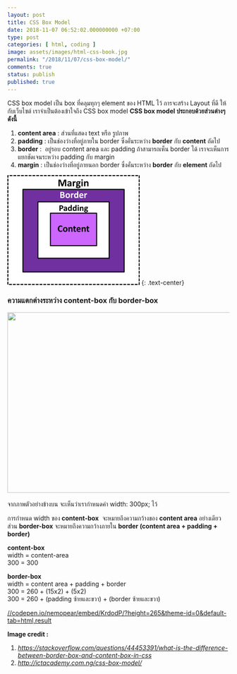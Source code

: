 ```yaml
---
layout: post
title: CSS Box Model
date: 2018-11-07 06:52:02.000000000 +07:00
type: post
categories: [ html, coding ]
image: assets/images/html-css-book.jpg
permalink: "/2018/11/07/css-box-model/"
comments: true
status: publish
published: true
---
```


CSS box model เป็น box ที่คลุมทุกๆ element ของ HTML ไว้ การจะสร้าง Layout ที่ดี ให้กับเว็บไซต์ เราจำเป็นต้องเข้าใจถึง CSS box model
**CSS box model ประกอบด้วยส่วนต่างๆ ดังนี้**
1. **content area** : ส่วนที่แสดง text หรือ รูปภาพ
2. **padding** : เป็นช่องว่างที่อยู่ภายใน border ซึ่งคั่นระหว่าง **border** กับ **content** ถัดไป
3. **border** :  อยู่รอบ content area และ padding ถ้าสามารถเห็น border ได้ เราจะเห็นการแยกชัดเจนระหว่าง padding กับ margin
4. **margin** : เป็นช่องว่างที่อยู่ภายนอก border ซึ่งคั่นระหว่าง **border** กับ **element** ถัดไป


![CSS Box model](/assets/box-model.png)
{: .text-center}
<h3>ความแตกต่างระหว่าง content-box กับ border-box</h3>
<p><img class="aligncenter size-full wp-image-1704" src="{{ site.baseurl }}/assets/c7oir.png" alt="" width="744" height="409" /></p>
<p>จากภาพตัวอย่างข้างบน จะเห็นว่าเรากำหนดค่า width: 300px; ไว้</p>
<p>การกำหนด width ของ<strong> content-box</strong>  จะหมายถึงความกว้างของ <strong>content area</strong> อย่างเดียว ส่วน <strong>border-box</strong> จะหมายถึงความกว้างภายใน <strong>border (content area + padding + border)</strong></p>
<p><strong>content-box<br />
</strong>width = content-area<br />
300 = 300</p>
<p><strong>border-box</strong><br />
width = content area + padding + border<br />
300 = 260 + (15x2) + (5x2)<br />
300 = 260 + (padding ซ้ายและขวา) + (border ซ้ายและขวา)</p>
<p><a href="//codepen.io/nemopear/embed/KrdodP/?height=265&amp;theme-id=0&amp;default-tab=html,result">//codepen.io/nemopear/embed/KrdodP/?height=265&amp;theme-id=0&amp;default-tab=html,result</a></p>
<p><strong>Image credit : </strong></p>
<ol>
<li><em><a href="https://stackoverflow.com/questions/44453391/what-is-the-difference-between-border-box-and-content-box-in-css">https://stackoverflow.com/questions/44453391/what-is-the-difference-between-border-box-and-content-box-in-css</a></em></li>
<li><em><a href="http://ictacademy.com.ng/css-box-model/">http://ictacademy.com.ng/css-box-model/</a></em></li>
</ol>
<p>&nbsp;</p>
